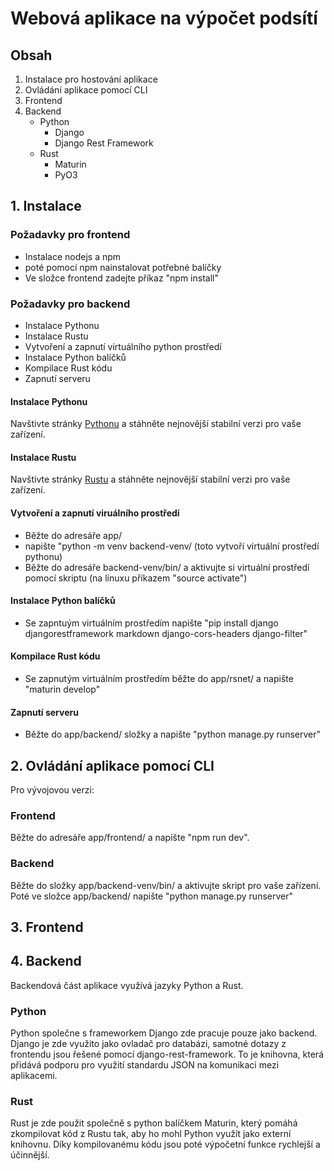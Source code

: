 # Webová aplikace na výpočet podsítí
## Obsah
1. Instalace pro hostování aplikace
2. Ovládání aplikace pomocí CLI
3. Frontend
4. Backend
    - Python
        - Django
        - Django Rest Framework
    - Rust
        - Maturin
        - PyO3

## 1. Instalace
### Požadavky pro frontend
- Instalace nodejs a npm
- poté pomocí npm nainstalovat potřebné balíčky
- Ve složce frontend zadejte příkaz "npm install"

### Požadavky pro backend
- Instalace Pythonu
- Instalace Rustu
- Vytvoření a zapnutí virtuálního python prostředí
- Instalace Python balíčků
- Kompilace Rust kódu
- Zapnutí serveru

#### Instalace Pythonu
Navštivte stránky [Pythonu](https://python.org/downloads) a stáhněte nejnovější stabilní verzi pro vaše zařízení.

#### Instalace Rustu
Navštivte stránky [Rustu]() a stáhněte nejnovější stabilní verzi pro vaše zařízení.

#### Vytvoření a zapnutí viruálního prostředí
- Běžte do adresáře app/
- napište "python -m venv backend-venv/ (toto vytvoří virtuální prostředí pythonu)
- Běžte do adresáře backend-venv/bin/ a aktivujte si virtuální prostředí pomocí skriptu (na linuxu příkazem "source activate")

#### Instalace Python balíčků
- Se zapntuým virtuálním prostředím napište "pip install django djangorestframework markdown django-cors-headers django-filter"

#### Kompilace Rust kódu
- Se zapnutým virtuálním prostředím běžte do app/rsnet/ a napište "maturin develop"

#### Zapnutí serveru
- Běžte do app/backend/ složky a napište "python manage.py runserver"
## 2. Ovládání aplikace pomocí CLI
Pro vývojovou verzi:
### Frontend
Běžte do adresáře app/frontend/ a napište "npm run dev".
### Backend
Běžte do složky app/backend-venv/bin/ a aktivujte skript pro vaše zařízení.
Poté ve složce app/backend/ napište "python manage.py runserver"

## 3. Frontend

## 4. Backend
Backendová část aplikace využívá jazyky Python a Rust.
### Python
Python společne s frameworkem Django zde pracuje pouze jako backend. Django je zde využito jako ovladač pro databázi, samotné dotazy z frontendu jsou řešené pomocí django-rest-framework. To je knihovna, která přidává podporu pro využití standardu JSON na komunikaci mezi aplikacemi.

### Rust
Rust je zde použit společně s python balíčkem Maturin, který pomáhá zkompilovat kód z Rustu tak, aby ho mohl Python využít jako externí knihovnu. Díky kompilovanému kódu jsou poté výpočetní funkce rychlejší a účinnější.
